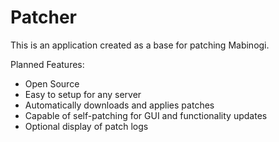 # Patcher

This is an application created as a base for patching Mabinogi.

Planned Features:
* Open Source
* Easy to setup for any server
* Automatically downloads and applies patches
* Capable of self-patching for GUI and functionality updates
* Optional display of patch logs
